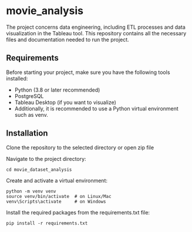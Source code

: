 # movie_analysis

The project concerns data engineering, including ETL processes and data visualization in the Tableau tool. This repository contains all the necessary files and documentation needed to run the project.

## Requirements
Before starting your project, make sure you have the following tools installed:

- Python (3.8 or later recommended)
- PostgreSQL
- Tableau Desktop (if you want to visualize)
- Additionally, it is recommended to use a Python virtual environment such as venv.

## Installation
Clone the repository to the selected directory or open zip file

Navigate to the project directory:
``` 
cd movie_dataset_analysis
```

Create and activate a virtual environment:
```
python -m venv venv
source venv/bin/activate  # on Linux/Mac
venv\Scripts\activate     # on Windows
```

Install the required packages from the requirements.txt file:
``` 
pip install -r requirements.txt
```

